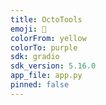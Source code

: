 ```yaml
---
title: OctoTools
emoji: 🐙
colorFrom: yellow
colorTo: purple
sdk: gradio
sdk_version: 5.16.0
app_file: app.py
pinned: false
---
```


